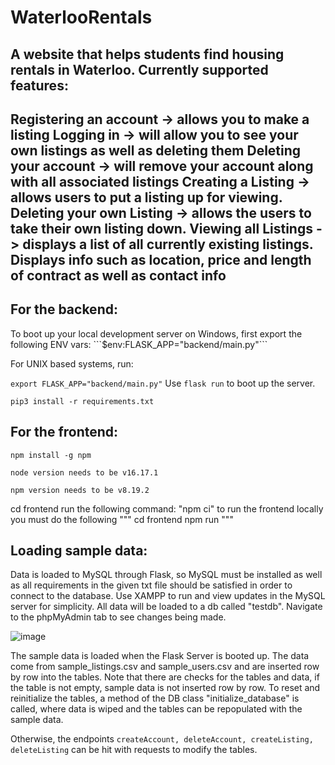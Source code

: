 # WaterlooRentals

A website that helps students find housing rentals in Waterloo.
Currently supported features:
-----------------------------
Registering an account -> allows you to make a listing
Logging in -> will allow you to see your own listings as well as deleting them
Deleting your account -> will remove your account along with all associated listings
Creating a Listing -> allows users to put a listing up for viewing.
Deleting your own Listing -> allows the users to take their own listing down.
Viewing all Listings -> displays a list of all currently existing listings. Displays info such as location, price and length of contract as well as contact info
-----------------------------

<h2>For the backend:</h2>
To boot up your local development server on Windows, first export the following ENV vars:
```$env:FLASK_APP="backend/main.py"```

For UNIX based systems, run:

```export FLASK_APP="backend/main.py"```
Use `flask run` to boot up the server.

```pip3 install -r requirements.txt```

<h2>For the frontend:</h2>

```npm install -g npm```

```node version needs to be v16.17.1```

```npm version needs to be v8.19.2```

cd frontend
run the following command: "npm ci"
to run the frontend locally you must do the following
"""
cd frontend
npm run
"""

<h2>Loading sample data:</h2>
Data is loaded to MySQL through Flask, so MySQL must be installed as well as all requirements in the given txt file should be satisfied in order to connect to the database. Use XAMPP to run and view updates in the MySQL server for simplicity. All data will be loaded to a db called "testdb". Navigate to the phpMyAdmin tab to see changes being made.

![image](https://user-images.githubusercontent.com/77525898/196856753-ea6ab3d3-91e1-437d-b96e-a295f97bcd20.png)

The sample data is loaded when the Flask Server is booted up. The data come from sample_listings.csv and sample_users.csv and are inserted row by row into the tables. Note that there are checks for the tables and data, if the table is not empty, sample data is not inserted row by row. To reset and reinitialize the tables, a method of the DB class "initialize_database" is called, where data is wiped and the tables can be repopulated with the sample data.

Otherwise, the endpoints `createAccount, deleteAccount, createListing, deleteListing` can be hit with requests to modify the tables.


